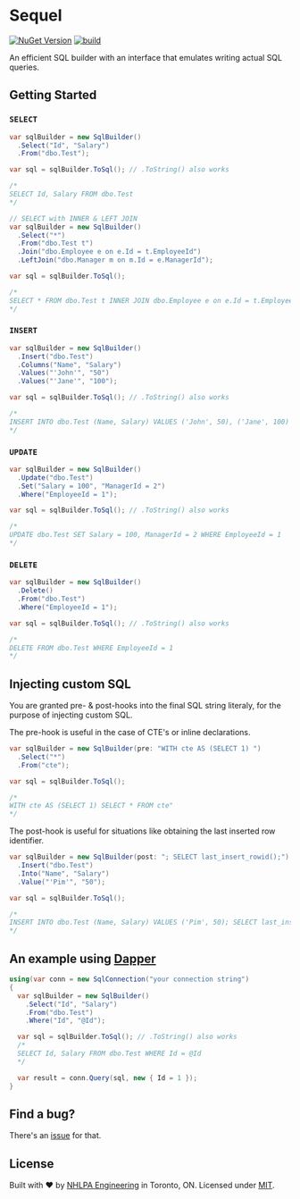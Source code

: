 # Sequel

[![NuGet Version](https://img.shields.io/nuget/v/Sequel.svg)](https://www.nuget.org/packages/Sequel)
[![build](https://github.com/nhlpa/Sequel/actions/workflows/build.yml/badge.svg)](https://github.com/nhlpa/Sequel/actions/workflows/build.yml)

An efficient SQL builder with an interface that emulates writing actual SQL queries.

## Getting Started
### `SELECT`

```c#
var sqlBuilder = new SqlBuilder()
  .Select("Id", "Salary")
  .From("dbo.Test");

var sql = sqlBuilder.ToSql(); // .ToString() also works

/*
SELECT Id, Salary FROM dbo.Test
*/

// SELECT with INNER & LEFT JOIN
var sqlBuilder = new SqlBuilder()
  .Select("*")
  .From("dbo.Test t")
  .Join("dbo.Employee e on e.Id = t.EmployeeId")
  .LeftJoin("dbo.Manager m on m.Id = e.ManagerId");

var sql = sqlBuilder.ToSql();

/*
SELECT * FROM dbo.Test t INNER JOIN dbo.Employee e on e.Id = t.EmployeeId LEFT JOIN dbo.Manager m on m.Id = e.ManagerId
*/
```

### `INSERT`

```c#
var sqlBuilder = new SqlBuilder()
  .Insert("dbo.Test")
  .Columns("Name", "Salary")
  .Values("'John'", "50")
  .Values("'Jane'", "100");

var sql = sqlBuilder.ToSql(); // .ToString() also works

/*
INSERT INTO dbo.Test (Name, Salary) VALUES ('John', 50), ('Jane', 100)
*/
```

### `UPDATE`

```c#
var sqlBuilder = new SqlBuilder()
  .Update("dbo.Test")
  .Set("Salary = 100", "ManagerId = 2")
  .Where("EmployeeId = 1");

var sql = sqlBuilder.ToSql(); // .ToString() also works

/*
UPDATE dbo.Test SET Salary = 100, ManagerId = 2 WHERE EmployeeId = 1
*/
```

### `DELETE`

```c#
var sqlBuilder = new SqlBuilder()
  .Delete()
  .From("dbo.Test")
  .Where("EmployeeId = 1");

var sql = sqlBuilder.ToSql(); // .ToString() also works

/*
DELETE FROM dbo.Test WHERE EmployeeId = 1
*/
```

## Injecting custom SQL

You are granted pre- & post-hooks into the final SQL string literaly, for the purpose of injecting custom SQL.

The pre-hook is useful in the case of CTE's or inline declarations.

```c#
var sqlBuilder = new SqlBuilder(pre: "WITH cte AS (SELECT 1) ")
  .Select("*")
  .From("cte");

var sql = sqlBuilder.ToSql();

/*
WITH cte AS (SELECT 1) SELECT * FROM cte"
*/
```

The post-hook is useful for situations like obtaining the last inserted row identifier.

```c#
var sqlBuilder = new SqlBuilder(post: "; SELECT last_insert_rowid();")
  .Insert("dbo.Test")
  .Into("Name", "Salary")
  .Value("'Pim'", "50");

var sql = sqlBuilder.ToSql();

/*
INSERT INTO dbo.Test (Name, Salary) VALUES ('Pim', 50); SELECT last_insert_rowid();
*/
```

## An example using [Dapper](https://github.com/StackExchange/Dapper)

```c#
using(var conn = new SqlConnection("your connection string")
{
  var sqlBuilder = new SqlBuilder()
    .Select("Id", "Salary")
    .From("dbo.Test")
    .Where("Id", "@Id");

  var sql = sqlBuilder.ToSql(); // .ToString() also works
  /*
  SELECT Id, Salary FROM dbo.Test WHERE Id = @Id
  */

  var result = conn.Query(sql, new { Id = 1 });
}
```

## Find a bug?

There's an [issue](https://github.com/nhlpa/Sequel/issues) for that.

## License

Built with ♥ by [NHLPA Engineering](https://github.com/nhlpa) in Toronto, ON. Licensed under [MIT](https://github.com/nhlpa/Sequel/blob/master/LICENSE).